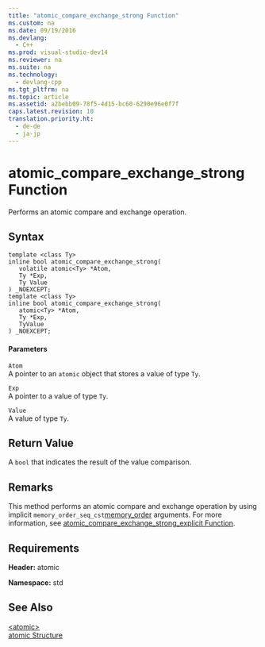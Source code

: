 ```yaml
---
title: "atomic_compare_exchange_strong Function"
ms.custom: na
ms.date: 09/19/2016
ms.devlang: 
  - C++
ms.prod: visual-studio-dev14
ms.reviewer: na
ms.suite: na
ms.technology: 
  - devlang-cpp
ms.tgt_pltfrm: na
ms.topic: article
ms.assetid: a2bebb09-78f5-4d15-bc60-6290e96e0f7f
caps.latest.revision: 10
translation.priority.ht: 
  - de-de
  - ja-jp
---
```

# atomic_compare_exchange_strong Function
Performs an atomic compare and exchange operation.  
  
## Syntax  
  
```  
template <class Ty>  
inline bool atomic_compare_exchange_strong(  
   volatile atomic<Ty> *Atom,  
   Ty *Exp,  
   Ty Value  
) _NOEXCEPT;  
template <class Ty>  
inline bool atomic_compare_exchange_strong(  
   atomic<Ty> *Atom,  
   Ty *Exp,  
   TyValue  
) _NOEXCEPT;  
```  
  
#### Parameters  
 `Atom`  
 A pointer to an `atomic` object that stores a value of type `Ty`.  
  
 `Exp`  
 A pointer to a value of type `Ty`.  
  
 `Value`  
 A value of type `Ty`.  
  
## Return Value  
 A `bool` that indicates the result of the value comparison.  
  
## Remarks  
 This method performs an atomic compare and exchange operation by using implicit `memory_order_seq_cst`[memory_order](../vs140/memory_order-Enum.md) arguments. For more information, see [atomic_compare_exchange_strong_explicit Function](../vs140/atomic_compare_exchange_strong_explicit-Function.md).  
  
## Requirements  
 **Header:** atomic  
  
 **Namespace:** std  
  
## See Also  
 [<atomic\>](../vs140/-atomic-.md)   
 [atomic Structure](../vs140/atomic-Structure.md)